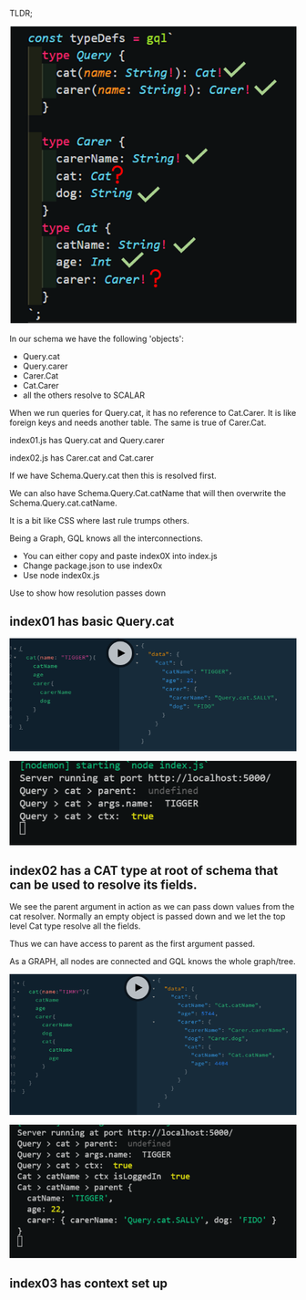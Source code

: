 TLDR;

![gql](/_images/15-schema.png)

In our schema we have the following 'objects':

-  Query.cat
-  Query.carer
-  Carer.Cat
-  Cat.Carer
-  all the others resolve to SCALAR

When we run queries for Query.cat, it has no reference to Cat.Carer. It is like foreign keys and needs another table. The same is true of Carer.Cat.

index01.js has Query.cat and Query.carer

index02.js has Carer.cat and Cat.carer

If we have Schema.Query.cat then this is resolved first.

We can also have Schema.Query.Cat.catName that will then overwrite the Schema.Query.cat.catName.

It is a bit like CSS where last rule trumps others.

Being a Graph, GQL knows all the interconnections.

-  You can either copy and paste index0X into index.js
-  Change package.json to use index0x
-  Use node index0x.js

Use to show how resolution passes down

## index01 has basic Query.cat

![gql](../_images/15-index01.png)

![gql](../_images/15-index01-console.png)

## index02 has a CAT type at root of schema that can be used to resolve its fields.

We see the parent argument in action as we can pass down values from the cat resolver. Normally an empty object is passed down and we let the top level Cat type resolve all the fields.

Thus we can have access to parent as the first argument passed.

As a GRAPH, all nodes are connected and GQL knows the whole graph/tree.

![gql](../_images/15-index02.png)

![gql](../_images/15-index02-console.png)

## index03 has context set up
